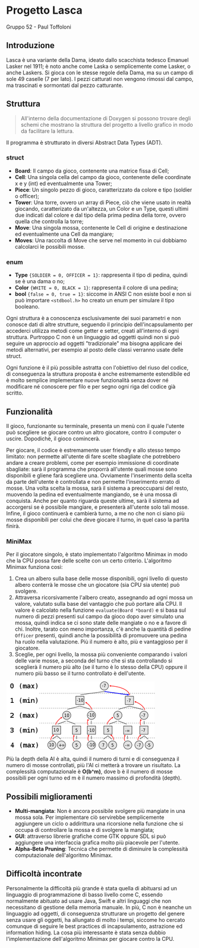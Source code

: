 # Progetto Lasca
Gruppo 52 - Paul Toffoloni

## Introduzione

Lasca è una variante della Dama, ideato dallo scacchista tedesco Emanuel Lasker nel 1911;
è noto anche come Laska o semplicemente come Lasker, o anche Laskers.
Si gioca con le stesse regole della Dama, ma su un campo di sole 49 caselle (7 per lato).
I pezzi catturati non vengono rimossi dal campo, ma trascinati e sormontati dal pezzo catturante.

## Struttura
>All'interno della documentazione di Doxygen si possono trovare degli schemi che mostrano
la struttura del progetto a livello grafico in modo da facilitare la lettura.

Il programma è strutturato in diversi Abstract Data Types (ADT).
### struct
 - **Board**: Il campo da gioco, contenente una matrice fissa di Cell;
 - **Cell**: Una singola cella del campo da gioco, contenente delle coordinate x e y (int) ed eventualmente una Tower;
 - **Piece**: Un singolo pezzo di gioco, caratterizzato da colore e tipo (soldier o officer);
 - **Tower**: Una torre, ovvero un array di Piece, ciò che viene usato in realtà giocando, caratterizato da un'altezza, 
   un Color e un Type, questi ultimi due indicati dal colore e dal tipo della prima pedina della torre, 
   ovvero quella che controlla la torre;
 - **Move**: Una singola mossa, contenente le Cell di origine e destinazione ed eventualmente una Cell da mangiare;
 - **Moves**: Una raccolta di Move che serve nel momento in cui dobbiamo calcolarci le possibili mosse.

### enum
 - **Type** `{SOLDIER = 0, OFFICER = 1}`: rappresenta il tipo di pedina, quindi se è una dama o no;
 - **Color** `{WHITE = 0, BLACK = 1}`: rappresenta il colore di una pedina;
 - **bool** `{false = 0, true = 1}`: siccome in ANSI C non esiste bool e non si può importare `<stdbool.h>` 
ho creato un enum per simulare il tipo booleano.
  
Ogni struttura è a conoscenza esclusivamente dei suoi parametri e non conosce dati di altre strutture,
seguendo il principio dell'incapsulamento per accederci utilizza metodi come getter e setter, 
creati all'interno di ogni struttura. Purtroppo C non è un linguaggio ad oggetti quindi non si può seguire un approccio
ad oggetti "tradizionale" ma bisogna applicare dei metodi alternativi, per esempio al posto delle classi verranno usate
delle struct.

Ogni funzione è il più possibile astratta con l'obiettivo del riuso del codice, di conseguenza la struttura
proposta è anche estremamente estendibile ed è molto semplice implementare nuove funzionalità senza dover né
modificare né conoscere per filo e per segno ogni riga del codice già scritto.

## Funzionalità

Il gioco, funzionante su terminale, presenta un menù con il quale l'utente può scegliere
se giocare contro un altro giocatore, contro il computer o uscire. Dopodichè, il gioco comincerà.

Per giocare, il codice è estremamente user friendly e allo stesso tempo limitato: non permette all'utente di fare 
scelte sbagliate che potrebbero andare a creare problemi, come per esempio immissione di coordinate sbagliate: sarà
il programma che proporrà all'utente quali mosse sono disponibili e gliene farà scegliere una. Ovviamente l'inserimento
della scelta da parte dell'utente è controllata e non permette l'inserimento errato di mosse.
Una volta scelta la mossa, sarà il sistema a preoccuparsi del resto, muovendo la pedina ed eventualmente
mangiando, se è una mossa di conquista. Anche per quanto riguarda queste ultime, sarà il sistema ad accorgersi
se è possibile mangiare, e presenterà all'utente solo tali mosse. Infine, il gioco continuerà e cambierà turno,
a me no che non ci siano più mosse disponibili per colui che deve giocare il turno, in quel caso la partita finirà.

### MiniMax
Per il giocatore singolo, è stato implementato l'algoritmo Minimax in modo che la CPU possa fare delle scelte
con un certo criterio. L'algoritmo Minimax funziona così:
 1. Crea un albero sulla base delle mosse disponibili, ogni livello di questo albero conterrà le mosse che un 
    giocatore (sia CPU sia utente) può svolgere.
 2. Attraversa ricorsivamente l'albero creato, assegnando ad ogni mossa un valore, valutato sulla base del vantaggio 
    che può portare alla CPU. Il valore è calcolato nella funzione `evaluate(Board *board)` e si basa sul numero di pezzi 
    presenti sul campo da gioco dopo aver simulato una mossa, quindi indica se ci sono state delle mangiate o no
    e a favore di chi. Inoltre, tarato con meno importanza, c'è anche la quantità di pedine `Officer` presenti, quindi
    anche la possibilità di promuovere una pedina ha ruolo nella valutazione. Più il numero è alto, più e vantaggioso
    per il giocatore.
 3. Sceglie, per ogni livello, la mossa più conveniente comparando i valori delle varie mosse, a seconda del turno che 
    si sta controllando si sceglierà il numero più alto (se il turno è lo stesso della CPU) oppure il numero più basso se 
    il turno controllato è dell'utente.
    
![image](Minimax.png)

Più la depth della AI è alta, quindi il numero di turni e di conseguenza il numero di mosse controllati, più l'AI
ci metterà a trovare un risultato. La complessità computazionale è **O(b^m)**, dove b è il numero di mosse possibili 
per ogni turno ed m è il numero massimo di profondità (depth).

## Possibili miglioramenti
 - **Multi-mangiata**: Non è ancora possibile svolgere più mangiate in una mossa sola. Per implementare ciò servirebbe 
   semplicemente aggiungere un ciclo o addirittura una ricorsione nella funzione che si occupa di controllare la mossa 
   e di svolgere la mangiata;
 - **GUI**: attraverso librerie grafiche come GTK oppure SDL si può aggiungere una interfaccia grafica molto più piacevole 
   per l'utente.
 - **Alpha-Beta Pruning**: Tecnica che permette di diminuire la complessità computazionale dell'algoritmo Minimax.
  
## Difficoltà incontrate
Personalmente la difficoltà più grande è stata quella di abituarsi ad un linguaggio di programmazione
di basso livello come C, essendo normalmente abituato ad usare Java, Swift e altri linguaggi che non necessitano di 
gestione della memoria manuale. In più, C non è neanche un linguaggio ad oggetti, di conseguenza strutturare un progetto
del genere senza usare gli oggetti, ha allungato di molto i tempi, siccome ho cercato comunque 
di seguire le best practices di incapsulamento, astrazione ed information hiding.
La cosa più interessante è stata senza dubbio l'implementazione dell'algoritmo Minimax per giocare contro la CPU.